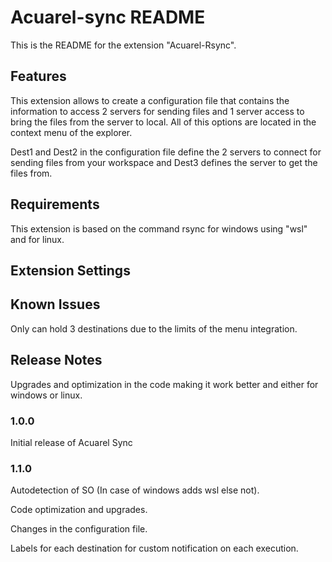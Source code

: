 # Acuarel-sync README

This is the README for the extension "Acuarel-Rsync".
## Features

This extension allows to create a configuration file that contains the information to access 2 servers for sending files and 1 server access to bring the files from the server to local. All of this options are located in the context menu of the explorer.

Dest1 and Dest2 in the configuration file define the 2 servers to connect for sending files from your workspace and Dest3 defines the server to get the files from.

## Requirements

This extension is based on the command rsync for windows using "wsl" and for linux.

## Extension Settings

## Known Issues

Only can hold 3 destinations due to the limits of the menu integration.
## Release Notes

Upgrades and optimization in the code making it work better and either for windows or linux.

### 1.0.0

Initial release of Acuarel Sync

### 1.1.0

Autodetection of SO (In case of windows adds wsl else not).

Code optimization and upgrades.

Changes in the configuration file.

Labels for each destination for custom notification on each execution.
